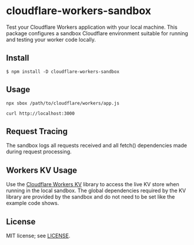 # cloudflare-workers-sandbox

Test your Cloudflare Workers application with your local machine.  This package configures a sandbox Cloudflare environment suitable for running and testing your worker code locally.

## Install
```
$ npm install -D cloudflare-workers-sandbox
```

## Usage
```
npx sbox /path/to/cloudflare/workers/app.js

curl http://localhost:3000
```

## Request Tracing
The sandbox logs all requests received and all fetch() dependencies made during request processing.

## Workers KV Usage
Use the [Cloudflare Workers KV](https://www.npmjs.com/package/cloudflare-workers-kv) library to access the live KV store when running in the local sandbox.  The global dependencies required by the KV library are provided by the sandbox and do not need to be set like the example code shows.

## License
MIT license; see [LICENSE](./LICENSE).
